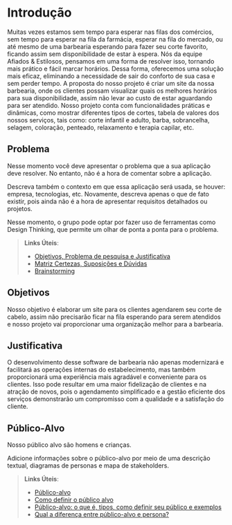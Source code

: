 # Introdução

Muitas vezes estamos sem tempo para esperar nas filas dos comércios, sem tempo para esperar na fila da farmácia, esperar na fila do mercado, ou até mesmo de uma barbearia esperando para fazer seu corte favorito, ficando assim sem disponibilidade de estar à espera. Nós da equipe Afiados & Estilosos, pensamos em uma forma de resolver isso, tornando mais prático e fácil marcar horários. Dessa forma, oferecemos uma solução mais eficaz, eliminando a necessidade de sair do conforto de sua casa e sem perder tempo. A proposta do nosso projeto é criar um site da nossa barbearia, onde os clientes possam visualizar quais os melhores horários para sua disponibilidade, assim não levar ao custo de estar aguardando para ser atendido. Nosso projeto conta com funcionalidades práticas e dinâmicas, como mostrar diferentes tipos de cortes, tabela de valores dos nossos serviços, tais como: corte infantil e adulto, barba, sobrancelha, selagem, coloração, penteado, relaxamento e terapia capilar, etc. 

## Problema
Nesse momento você deve apresentar o problema que a sua aplicação deve  resolver. No entanto, não é a hora de comentar sobre a aplicação.

Descreva também o contexto em que essa aplicação será usada, se  houver: empresa, tecnologias, etc. Novamente, descreva apenas o que de  fato existir, pois ainda não é a hora de apresentar requisitos  detalhados ou projetos.

Nesse momento, o grupo pode optar por fazer uso  de ferramentas como Design Thinking, que permite um olhar de ponta a ponta para o problema.

> **Links Úteis**:
> - [Objetivos, Problema de pesquisa e Justificativa](https://medium.com/@versioparole/objetivos-problema-de-pesquisa-e-justificativa-c98c8233b9c3)
> - [Matriz Certezas, Suposições e Dúvidas](https://medium.com/educa%C3%A7%C3%A3o-fora-da-caixa/matriz-certezas-suposi%C3%A7%C3%B5es-e-d%C3%BAvidas-fa2263633655)
> - [Brainstorming](https://www.euax.com.br/2018/09/brainstorming/)

## Objetivos

Nosso objetivo é elaborar um site para os clientes agendarem seu corte de cabelo, assim não
precisarão ficar na fila esperando para serem atendidos e nosso projeto vai proporcionar uma
organização melhor para a barbearia.

## Justificativa

O desenvolvimento desse software de barbearia não apenas modernizará e facilitará as operações internas do estabelecimento, mas também proporcionará uma experiência mais agradável e conveniente para os clientes. Isso pode resultar em uma maior fidelização de clientes e na atração de novos, pois o agendamento simplificado e a gestão eficiente dos serviços demonstrarão um compromisso com a qualidade e a satisfação do cliente.

## Público-Alvo

Nosso público alvo são homens e crianças.

Adicione informações sobre o público-alvo por meio de uma descrição textual, diagramas de personas e mapa de stakeholders.

> **Links Úteis**:
> - [Público-alvo](https://blog.hotmart.com/pt-br/publico-alvo/)
> - [Como definir o público alvo](https://exame.com/pme/5-dicas-essenciais-para-definir-o-publico-alvo-do-seu-negocio/)
> - [Público-alvo: o que é, tipos, como definir seu público e exemplos](https://klickpages.com.br/blog/publico-alvo-o-que-e/)
> - [Qual a diferença entre público-alvo e persona?](https://rockcontent.com/blog/diferenca-publico-alvo-e-persona/)
